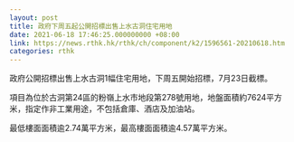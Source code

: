 ```yaml
---
layout: post
title: 政府下周五起公開招標出售上水古洞住宅用地
date: 2021-06-18 17:46:25.000000000 +08:00
link: https://news.rthk.hk/rthk/ch/component/k2/1596561-20210618.htm
categories: rthk
---
```


政府公開招標出售上水古洞1幅住宅用地，下周五開始招標，7月23日截標。

項目為位於古洞第24區的粉嶺上水市地段第278號用地，地盤面積約7624平方米，指定作非工業用途，不包括倉庫、酒店及加油站。

最低樓面面積逾2.74萬平方米，最高樓面面積逾4.57萬平方米。
